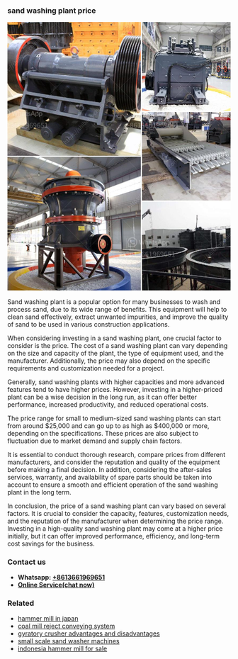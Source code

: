 <h3>sand washing plant price</h3><img src='1706767171.jpg' alt=''><p>Sand washing plant is a popular option for many businesses to wash and process sand, due to its wide range of benefits. This equipment will help to clean sand effectively, extract unwanted impurities, and improve the quality of sand to be used in various construction applications.</p><p>When considering investing in a sand washing plant, one crucial factor to consider is the price. The cost of a sand washing plant can vary depending on the size and capacity of the plant, the type of equipment used, and the manufacturer. Additionally, the price may also depend on the specific requirements and customization needed for a project.</p><p>Generally, sand washing plants with higher capacities and more advanced features tend to have higher prices. However, investing in a higher-priced plant can be a wise decision in the long run, as it can offer better performance, increased productivity, and reduced operational costs.</p><p>The price range for small to medium-sized sand washing plants can start from around $25,000 and can go up to as high as $400,000 or more, depending on the specifications. These prices are also subject to fluctuation due to market demand and supply chain factors.</p><p>It is essential to conduct thorough research, compare prices from different manufacturers, and consider the reputation and quality of the equipment before making a final decision. In addition, considering the after-sales services, warranty, and availability of spare parts should be taken into account to ensure a smooth and efficient operation of the sand washing plant in the long term.</p><p>In conclusion, the price of a sand washing plant can vary based on several factors. It is crucial to consider the capacity, features, customization needs, and the reputation of the manufacturer when determining the price range. Investing in a high-quality sand washing plant may come at a higher price initially, but it can offer improved performance, efficiency, and long-term cost savings for the business.</p><h3>Contact us</h3><ul><li><strong>Whatsapp:&nbsp;<a href="https://wa.me/8613661969651">+8613661969651</a></strong></li><li><a href="https://swt.shibang-china.com/?git&amp;zhl&amp;sand washing plant price"><strong>Online Service(chat now)</strong></a></li></ul><h3>Related</h3><ul><li><a href='hammer mill in japan.md'>hammer mill in japan</a></li><li><a href='coal mill reject conveying system.md'>coal mill reject conveying system</a></li><li><a href='gyratory crusher advantages and disadvantages.md'>gyratory crusher advantages and disadvantages</a></li><li><a href='small scale sand washer machines.md'>small scale sand washer machines</a></li><li><a href='indonesia hammer mill for sale.md'>indonesia hammer mill for sale</a></li></ul>